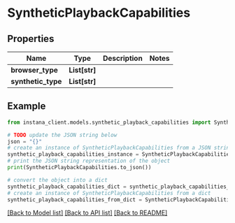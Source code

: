 # SyntheticPlaybackCapabilities


## Properties

Name | Type | Description | Notes
------------ | ------------- | ------------- | -------------
**browser_type** | **List[str]** |  | 
**synthetic_type** | **List[str]** |  | 

## Example

```python
from instana_client.models.synthetic_playback_capabilities import SyntheticPlaybackCapabilities

# TODO update the JSON string below
json = "{}"
# create an instance of SyntheticPlaybackCapabilities from a JSON string
synthetic_playback_capabilities_instance = SyntheticPlaybackCapabilities.from_json(json)
# print the JSON string representation of the object
print(SyntheticPlaybackCapabilities.to_json())

# convert the object into a dict
synthetic_playback_capabilities_dict = synthetic_playback_capabilities_instance.to_dict()
# create an instance of SyntheticPlaybackCapabilities from a dict
synthetic_playback_capabilities_from_dict = SyntheticPlaybackCapabilities.from_dict(synthetic_playback_capabilities_dict)
```
[[Back to Model list]](../README.md#documentation-for-models) [[Back to API list]](../README.md#documentation-for-api-endpoints) [[Back to README]](../README.md)


